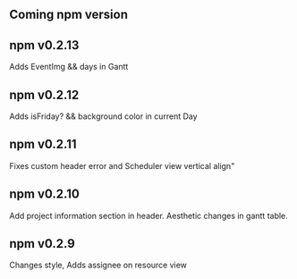## Coming npm version

## npm v0.2.13
Adds EventImg && days in Gantt
## npm v0.2.12
Adds isFriday? && background color in current Day
## npm v0.2.11
Fixes custom header error and Scheduler view vertical align"
## npm v0.2.10
Add project information section in header.
Aesthetic changes in gantt table.
## npm v0.2.9
Changes style, Adds assignee on resource view
